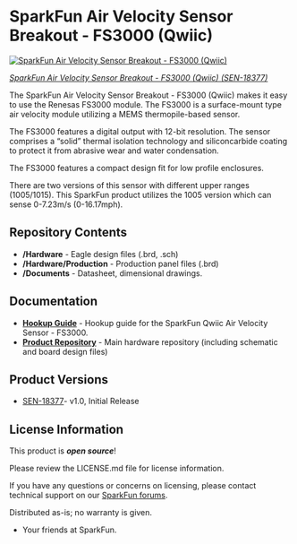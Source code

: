 SparkFun Air Velocity Sensor Breakout - FS3000 (Qwiic)
========================================

[![SparkFun Air Velocity Sensor Breakout - FS3000 (Qwiic)](https://cdn.sparkfun.com/assets/parts/1/7/4/8/8/18159-SparkFun_Tsunami_Super_WAV_Trigger__Qwiic_-01.jpg)](https://www.sparkfun.com/products/18377)

[*SparkFun Air Velocity Sensor Breakout - FS3000 (Qwiic) (SEN-18377)*](https://www.sparkfun.com/products/18377)

The SparkFun Air Velocity Sensor Breakout - FS3000 (Qwiic) makes it easy to use the Renesas FS3000 module. The FS3000 is a surface-mount type air velocity module utilizing a
MEMS thermopile-based sensor.

The FS3000 features a digital output with 12-bit resolution. The
sensor comprises a “solid” thermal isolation technology and siliconcarbide coating to protect it from abrasive wear and water
condensation.

The FS3000 features a compact design fit for low profile
enclosures.

There are two versions of this sensor with different upper ranges (1005/1015). This SparkFun product utilizes the 1005 version which can sense 0-7.23m/s (0-16.17mph).

Repository Contents
-------------------

* **/Hardware** - Eagle design files (.brd, .sch)
* **/Hardware/Production** - Production panel files (.brd)
* **/Documents** - Datasheet, dimensional drawings.

Documentation
--------------
* **[Hookup Guide](https://learn.sparkfun.com/tutorials/air-velocity-sensor-breakout---fs3000-hookup-guide)** - Hookup guide for the SparkFun Qwiic Air Velocity Sensor - FS3000.
* **[Product Repository](https://github.com/sparkfun/SparkFun_Air_Velocity_Sensor_FS3000_Qwiic)** - Main hardware repository (including schematic and board design files)

Product Versions
----------------
* [SEN-18377](https://www.sparkfun.com/products/18377)- v1.0, Initial Release

License Information
-------------------

This product is _**open source**_! 

Please review the LICENSE.md file for license information. 

If you have any questions or concerns on licensing, please contact technical support on our [SparkFun forums](https://forum.sparkfun.com/viewforum.php?f=152).

Distributed as-is; no warranty is given.

- Your friends at SparkFun.
